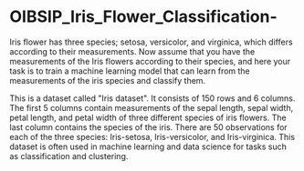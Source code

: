 # OIBSIP_Iris_Flower_Classification-
Iris flower has three species; setosa, versicolor, and virginica, which differs according to their measurements. Now assume that you have the measurements of the Iris flowers according to their species, and here your task is to train a machine learning model that can learn from the measurements of the iris species and classify them. 

This is a dataset called "Iris dataset". It consists of 150 rows and 6 columns. The first 5 columns contain measurements of the sepal length, sepal width, petal length, and petal width of three different species of iris flowers. The last column contains the species of the iris. There are 50 observations for each of the three species: Iris-setosa, Iris-versicolor, and Iris-virginica.
This dataset is often used in machine learning and data science for tasks such as classification and clustering.
